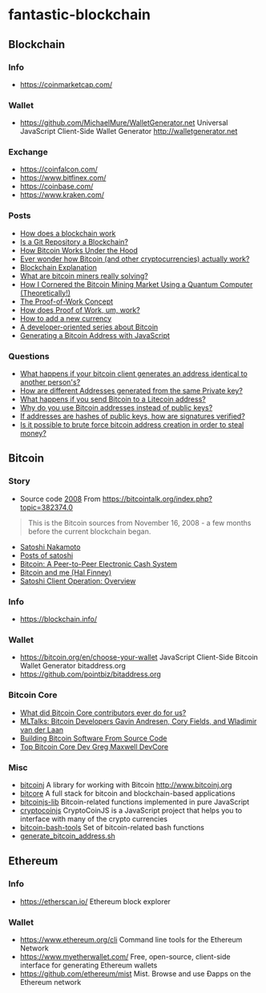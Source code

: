 # fantastic-blockchain

## Blockchain

### Info

- https://coinmarketcap.com/

### Wallet

- https://github.com/MichaelMure/WalletGenerator.net Universal JavaScript Client-Side Wallet Generator http://walletgenerator.net

### Exchange

- https://coinfalcon.com/
- https://www.bitfinex.com/
- https://coinbase.com/
- https://www.kraken.com/

### Posts

- [How does a blockchain work](https://www.youtube.com/watch?v=SSo_EIwHSd4)
- [Is a Git Repository a Blockchain?](https://medium.com/@shemnon/is-a-git-repository-a-blockchain-35cb1cd2c491)
- [How Bitcoin Works Under the Hood](https://www.youtube.com/watch?v=Lx9zgZCMqXE&t=9s)
- [Ever wonder how Bitcoin (and other cryptocurrencies) actually work?](https://www.youtube.com/watch?v=bBC-nXj3Ng4)
- [Blockchain Explanation](https://www.youtube.com/watch?v=J-ab9was1p0)
- [What are bitcoin miners really solving?](https://bitcoin.stackexchange.com/questions/8031/what-are-bitcoin-miners-really-solving)
- [How I Cornered the Bitcoin Mining Market Using a Quantum Computer (Theoretically!)](https://hackernoon.com/how-i-cornered-the-bitcoin-mining-market-using-a-quantum-computer-9e5dceba9f92)
- [The Proof-of-Work Concept ](http://nakamotoinstitute.org/mempool/the-proof-of-work-concept/)
- [How does Proof of Work, um, work?](https://decentralize.today/how-does-proof-of-work-um-work-f44642b24215)
- [How to add a new currency](https://github.com/MichaelMure/WalletGenerator.net/wiki/How-to-add-a-new-currency)
- [A developer-oriented series about Bitcoin](http://davidederosa.com/basic-blockchain-programming/)
- [Generating a Bitcoin Address with JavaScript](http://procbits.com/2013/08/27/generating-a-bitcoin-address-with-javascript)

### Questions

- [What happens if your bitcoin client generates an address identical to another person's?](https://bitcoin.stackexchange.com/questions/7724/what-happens-if-your-bitcoin-client-generates-an-address-identical-to-another-pe)
- [How are different Addresses generated from the same Private key?](https://bitcoin.stackexchange.com/questions/48322/how-are-different-addresses-generated-from-the-same-private-key)
- [What happens if you send Bitcoin to a Litecoin address?](https://bitcoin.stackexchange.com/questions/16933/what-happens-if-you-send-bitcoin-to-a-litecoin-address)
- [Why do you use Bitcoin addresses instead of public keys?](https://bitcoin.stackexchange.com/questions/49158/why-do-you-use-bitcoin-addresses-instead-of-public-keys)
- [If addresses are hashes of public keys, how are signatures verified?](https://bitcoin.stackexchange.com/questions/8500/if-addresses-are-hashes-of-public-keys-how-are-signatures-verified?rq=1)
- [Is it possible to brute force bitcoin address creation in order to steal money?](https://bitcoin.stackexchange.com/questions/22/is-it-possible-to-brute-force-bitcoin-address-creation-in-order-to-steal-money)

## Bitcoin

### Story

- Source code [2008](https://github.com/onmyway133/fantastic-bitcoin/tree/master/2008)
From https://bitcointalk.org/index.php?topic=382374.0
> This is the Bitcoin sources from November 16, 2008 - a few months before the current blockchain began. 
- [Satoshi Nakamoto](https://en.wikipedia.org/wiki/Satoshi_Nakamoto)
- [Posts of satoshi](https://bitcointalk.org/index.php?action=profile;u=3;sa=showPosts)
- [Bitcoin: A Peer-to-Peer Electronic Cash System](http://bitcoin.org/bitcoin.pdf)
- [Bitcoin and me (Hal Finney)](https://bitcointalk.org/index.php?topic=155054.0)
- [Satoshi Client Operation: Overview](https://bitcointalk.org/index.php?topic=41718.0)

### Info

- https://blockchain.info/

### Wallet

- https://bitcoin.org/en/choose-your-wallet JavaScript Client-Side Bitcoin Wallet Generator bitaddress.org
- https://github.com/pointbiz/bitaddress.org 

### Bitcoin Core

- [What did Bitcoin Core contributors ever do for us?](https://medium.com/@jfnewbery/what-did-bitcoin-core-contributors-ever-do-for-us-39fc2fedb5ef)
- [MLTalks: Bitcoin Developers Gavin Andresen, Cory Fields, and Wladimir van der Laan](https://www.youtube.com/watch?v=MGiv-OuIA5I)
- [Building Bitcoin Software From Source Code](https://www.youtube.com/watch?v=X6jtpe2_kUc)
- [Top Bitcoin Core Dev Greg Maxwell DevCore](https://www.youtube.com/watch?v=RguZ0_nmSPw)

### Misc

- [bitcoinj](https://github.com/bitcoinj/bitcoinj) A library for working with Bitcoin http://www.bitcoinj.org
- [bitcore](https://github.com/bitpay/bitcore) A full stack for bitcoin and blockchain-based applications 
- [bitcoinjs-lib](https://github.com/bitcoinjs/bitcoinjs-lib) Bitcoin-related functions implemented in pure JavaScript
- [cryptocoinjs](https://github.com/cryptocoinjs/) CryptoCoinJS is a JavaScript project that helps you to interface with many of the crypto currencies
- [bitcoin-bash-tools](https://github.com/grondilu/bitcoin-bash-tools) Set of bitcoin-related bash functions
- [generate_bitcoin_address.sh](https://gist.github.com/colindean/5239812)

## Ethereum

### Info

- https://etherscan.io/ Ethereum block explorer

### Wallet

- https://www.ethereum.org/cli Command line tools for the Ethereum Network
- https://www.myetherwallet.com/ Free, open-source, client-side interface for generating Ethereum wallets
- https://github.com/ethereum/mist Mist. Browse and use Ðapps on the Ethereum network
